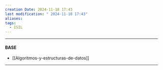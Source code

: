 ```yaml
---
creation Date: 2024-11-18 17:43
last modification: " 2024-11-18 17:43"
aliases: 
tags:
  - ISIL
---
```

___
#### BASE
- [[Algoritmos-y-estructuras-de-datos]]
___

